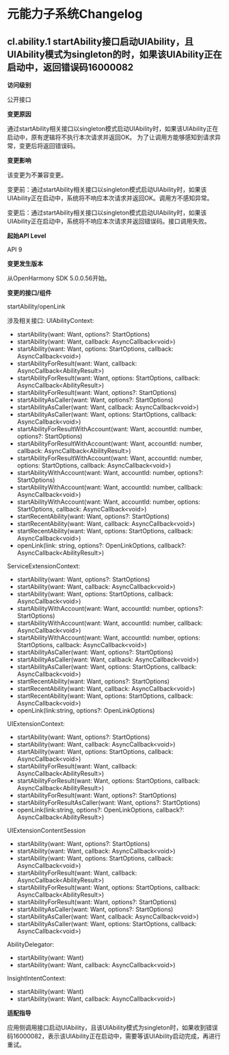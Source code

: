 # 元能力子系统Changelog

## cl.ability.1 startAbility接口启动UIAbility，且UIAbility模式为singleton的时，如果该UIAbility正在启动中，返回错误码16000082

**访问级别**

公开接口

**变更原因**

通过startAbility相关接口以singleton模式启动UIAbility时，如果该UIAbility正在启动中，原有逻辑将不执行本次请求并返回OK。
为了让调用方能够感知到请求异常，变更后将返回错误码。

**变更影响**

该变更为不兼容变更。

变更前：通过startAbility相关接口以singleton模式启动UIAbility时，如果该UIAbility正在启动中，系统将不响应本次请求并返回OK。调用方不感知异常。

变更后：通过startAbility相关接口以singleton模式启动UIAbility时，如果该UIAbility正在启动中，系统将不响应本次请求并返回错误码。接口调用失败。


**起始API Level**

API 9

**变更发生版本**

从OpenHarmony SDK 5.0.0.56开始。

**变更的接口/组件**

startAbility/openLink

涉及相关接口:
UIAbilityContext:
- startAbility(want: Want, options?: StartOptions)
- startAbility(want: Want, callback: AsyncCallback&lt;void&gt;)
- startAbility(want: Want, options: StartOptions, callback: AsyncCallback&lt;void&gt;)
- startAbilityForResult(want: Want, callback: AsyncCallback&lt;AbilityResult&gt;)
- startAbilityForResult(want: Want, options: StartOptions, callback: AsyncCallback&lt;AbilityResult&gt;)
- startAbilityForResult(want: Want, options?: StartOptions)
- startAbilityAsCaller(want: Want, options?: StartOptions)
- startAbilityAsCaller(want: Want, callback: AsyncCallback&lt;void&gt;)
- startAbilityAsCaller(want: Want, options: StartOptions, callback: AsyncCallback&lt;void&gt;)
- startAbilityForResultWithAccount(want: Want, accountId: number, options?: StartOptions)
- startAbilityForResultWithAccount(want: Want, accountId: number, callback: AsyncCallback&lt;AbilityResult&gt;)
- startAbilityForResultWithAccount(want: Want, accountId: number, options: StartOptions, callback: AsyncCallback&lt;void&gt;)
- startAbilityWithAccount(want: Want, accountId: number, options?: StartOptions)
- startAbilityWithAccount(want: Want, accountId: number, callback: AsyncCallback&lt;void&gt;)
- startAbilityWithAccount(want: Want, accountId: number, options: StartOptions, callback: AsyncCallback&lt;void&gt;)
- startRecentAbility(want: Want, options?: StartOptions)
- startRecentAbility(want: Want, callback: AsyncCallback&lt;void&gt;)
- startRecentAbility(want: Want, options: StartOptions, callback: AsyncCallback&lt;void&gt;)
- openLink(link: string, options?: OpenLinkOptions, callback?: AsyncCallback&lt;AbilityResult&gt;)

ServiceExtensionContext:
- startAbility(want: Want, options?: StartOptions)
- startAbility(want: Want, callback: AsyncCallback&lt;void&gt;)
- startAbility(want: Want, options: StartOptions, callback: AsyncCallback&lt;void&gt;)
- startAbilityWithAccount(want: Want, accountId: number, options?: StartOptions)
- startAbilityWithAccount(want: Want, accountId: number, callback: AsyncCallback&lt;void&gt;)
- startAbilityWithAccount(want: Want, accountId: number, options: StartOptions, callback: AsyncCallback&lt;void&gt;)
- startAbilityAsCaller(want: Want, options?: StartOptions)
- startAbilityAsCaller(want: Want, callback: AsyncCallback&lt;void&gt;)
- startAbilityAsCaller(want: Want, options: StartOptions, callback: AsyncCallback&lt;void&gt;)
- startRecentAbility(want: Want, options?: StartOptions)
- startRecentAbility(want: Want, callback: AsyncCallback&lt;void&gt;)
- startRecentAbility(want: Want, options: StartOptions, callback: AsyncCallback&lt;void&gt;)
- openLink(link:string, options?: OpenLinkOptions)

UIExtensionContext:
- startAbility(want: Want, options?: StartOptions)
- startAbility(want: Want, callback: AsyncCallback&lt;void&gt;)
- startAbility(want: Want, options: StartOptions, callback: AsyncCallback&lt;void&gt;)
- startAbilityForResult(want: Want, callback: AsyncCallback&lt;AbilityResult&gt;)
- startAbilityForResult(want: Want, options: StartOptions, callback: AsyncCallback&lt;AbilityResult&gt;)
- startAbilityForResult(want: Want, options?: StartOptions)
- startAbilityForResultAsCaller(want: Want, options?: StartOptions)
- openLink(link:string, options?: OpenLinkOptions, callback?: AsyncCallback&lt;AbilityResult&gt;)

UIExtensionContentSession
- startAbility(want: Want, options?: StartOptions)
- startAbility(want: Want, callback: AsyncCallback&lt;void&gt;)
- startAbility(want: Want, options: StartOptions, callback: AsyncCallback&lt;void&gt;)
- startAbilityForResult(want: Want, callback: AsyncCallback&lt;AbilityResult&gt;)
- startAbilityForResult(want: Want, options: StartOptions, callback: AsyncCallback&lt;AbilityResult&gt;)
- startAbilityForResult(want: Want, options?: StartOptions)
- startAbilityAsCaller(want: Want, options?: StartOptions)
- startAbilityAsCaller(want: Want, callback: AsyncCallback&lt;void&gt;)
- startAbilityAsCaller(want: Want, options: StartOptions, callback: AsyncCallback&lt;void&gt;)

AbilityDelegator:
- startAbility(want: Want)
- startAbility(want: Want, callback: AsyncCallback&lt;void&gt;)

InsightIntentContext:
- startAbility(want: Want)
- startAbility(want: Want, callback: AsyncCallback&lt;void&gt;)

**适配指导**

应用侧调用接口启动UIAbility，且该UIAbility模式为singleton时，如果收到错误码16000082，表示该UIAbility正在启动中，需要等该UIAbility启动完成，再进行重试。